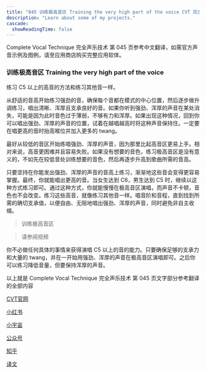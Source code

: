 ```yaml
---
title: "045 训练极高音区 Training the very high part of the voice CVT 完全声乐技术中文翻译"
description: "Learn about some of my projects."
cascade:
  showReadingTime: false
---
```


Complete Vocal Technique 完全声乐技术 第 045 页参考中文翻译，如需官方声音示例及图例，请至应用商店购买完整应用软体。

### 训练极高音区 Training the very high part of the voice

练习 C5 以上的高音的方法和练习其他音一样。

从舒适的音高开始练习强劲的音，确保每个音都在模式的中心位置，然后逐步做升调练习，唱出清晰、浑厚且支承良好的音。如果你听到强劲、浑厚的声音在某处消失，可能是因为此时音色过于薄弱，不够有力和浑厚。如果出现这种情况，回到你可以唱出强劲、浑厚的声音的位置，试着在越唱越高时将这种声音保持住。一定要在唱更高的音时抬高喉位并加入更多的 twang。

最好从较低的音区开始练唱强劲、浑厚的声音，因为那里比起高音区更易上手。相对来说，高音更困难并且容易失败。如果没有想要的音色，练习极高音区是没有意义的，不如先在较低音处训练想要的音色，然后再逐步升高到歌曲所需的音高。

只要坚持在你能发出强劲、浑厚的声音的音高上练习，渐渐地这些音会变得更容易掌握。最终，你就能唱出更高的音。当女生达到 C6，男生达到 C5 时，继续以这种方式练习即可。通过这种方式，你就能慢慢在极高音区演唱，而声音不卡顿，音色也不会改变。练习这些高音，就像练习其他音一样。唱音阶和音程，直到找到所需的确切支承值，以便自由、无阻地唱出强劲、浑厚的声音，同时避免非自主收缩。

> 训练极高音区 

> 请参阅视频

你不必做任何具体的事情来获得演唱 C5 以上的音的能力。只要确保足够的支承力和大量的 twang，并在一开始用强劲、浑厚的声音在极高音区演唱即可。之后你可以练习降低音量，但要保持浑厚的声音。

以上就是 Complete Vocal Technique 完全声乐技术 第 045 页文字部分参考翻译的全部内容


[CVT官网](https://completevocalinstitute.com/complete-vocal-technique/)

[小红书](https://www.xiaohongshu.com/user/profile/627ff979000000002102aa68?xhsshare=CopyLink&appuid=627ff979000000002102aa68&apptime=1728791961)

[小宇宙](https://www.xiaoyuzhoufm.com/podcast/66be28dadb5e6d6bf99adc25)

[公众号](https://mp.weixin.qq.com/mp/appmsgalbum?action=getalbum&__biz=MzAxMjI3NzAxMg==&scene=1&album_id=3446246369961312256&count=3#wechat_redirect)

[知乎](https://www.zhihu.com/column/c_1825613276039491584)

[译文](https://euphia.github.io/zh-cn/posts/)